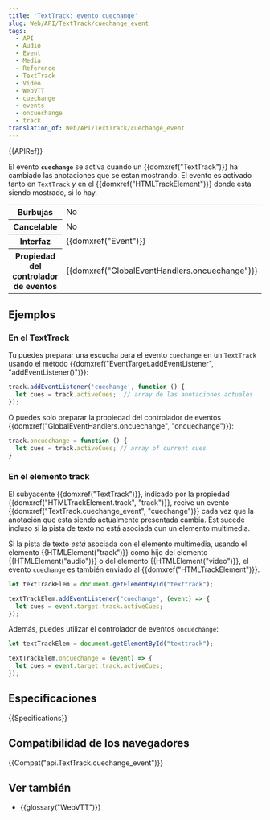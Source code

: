 ```yaml
---
title: 'TextTrack: evento cuechange'
slug: Web/API/TextTrack/cuechange_event
tags:
  - API
  - Audio
  - Event
  - Media
  - Reference
  - TextTrack
  - Video
  - WebVTT
  - cuechange
  - events
  - oncuechange
  - track
translation_of: Web/API/TextTrack/cuechange_event
---
```


{{APIRef}}

El evento **`cuechange`** se activa cuando un {{domxref("TextTrack")}} ha cambiado las anotaciones que se estan mostrando. El evento es activado tanto en `TextTrack` _y_ en el {{domxref("HTMLTrackElement")}} donde esta siendo mostrado, si lo hay.

<table class="properties">
  <tbody>
    <tr>
      <th scope="row">Burbujas</th>
      <td>No</td>
    </tr>
    <tr>
      <th scope="row">Cancelable</th>
      <td>No</td>
    </tr>
    <tr>
      <th scope="row">Interfaz</th>
      <td>{{domxref("Event")}}</td>
    </tr>
    <tr>
      <th scope="row">Propiedad del controlador de eventos</th>
      <td>{{domxref("GlobalEventHandlers.oncuechange")}}</td>
    </tr>
  </tbody>
</table>

## Ejemplos

### En el TextTrack

Tu puedes preparar una escucha para el evento `cuechange` en un `TextTrack` usando el método {{domxref("EventTarget.addEventListener", "addEventListener()")}}:

```js
track.addEventListener('cuechange', function () {
  let cues = track.activeCues;  // array de las anotaciones actuales
});
```

O puedes solo preparar la propiedad del controlador de eventos {{domxref("GlobalEventHandlers.oncuechange", "oncuechange")}}:

```js
track.oncuechange = function () {
  let cues = track.activeCues; // array of current cues
}
```

### En el elemento track

El subyacente {{domxref("TextTrack")}}, indicado por la propiedad {{domxref("HTMLTrackElement.track", "track")}}, recive un evento {{domxref("TextTrack.cuechange_event", "cuechange")}} cada vez que la anotación que esta siendo actualmente presentada cambia. Est sucede incluso si la pista de texto no está asociada cun un elemento multimedia.

Si la pista de texto _está_ asociada con el elemento multimedia, usando el elemento {{HTMLElement("track")}} como hijo del elemento {{HTMLElement("audio")}} o del elemento {{HTMLElement("video")}}, el evento `cuechange` es también enviado al {{domxref("HTMLTrackElement")}}.

```js
let textTrackElem = document.getElementById("texttrack");

textTrackElem.addEventListener("cuechange", (event) => {
  let cues = event.target.track.activeCues;
});
```

Además, puedes utilizar el controlador de eventos `oncuechange`:

```js
let textTrackElem = document.getElementById("texttrack");

textTrackElem.oncuechange = (event) => {
  let cues = event.target.track.activeCues;
});
```

## Especificaciones

{{Specifications}}

## Compatibilidad de los navegadores

{{Compat("api.TextTrack.cuechange_event")}}

## Ver también

- {{glossary("WebVTT")}}
